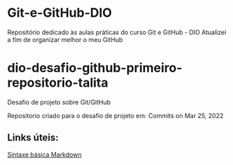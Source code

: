 # Git-e-GitHub-DIO
Repositório dedicado às aulas práticas do curso Git e GitHub - DIO
Atualizei a fim de organizar melhor o meu GitHub  

# dio-desafio-github-primeiro-repositorio-talita
Desafio de projeto sobre Git/GitHub

Repositorio criado para o desafio de projeto em: Commits on Mar 25, 2022

## Links úteis:
[Sintaxe básica Markdown](https://www.markdownguide.org/basic-syntax/)

